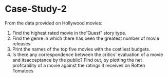 # Case-Study-2
From the data provided on Hollywood movies:  
1. Find the highest rated movie in the“Quest” story type. 
2. Find the genre in which there has been the greatest number of movie releases 
3. Print the names of the top five movies with the costliest budgets. 
4. Is there any correspondence between the critics’ evaluation of a movie and itsacceptance by the public? Find out, by plotting the net profitability of a movie against the ratings it receives on Rotten Tomatoes
